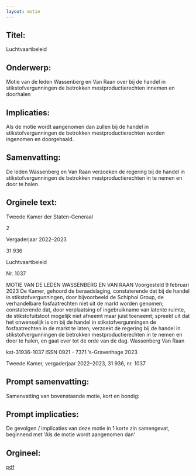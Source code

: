 ```yaml
---
layout: motie
---
```

## Titel:
Luchtvaartbeleid
## Onderwerp:
Motie van de leden Wassenberg en Van Raan over bij de handel in stikstofvergunningen de betrokken mestproductierechten innemen en doorhalen
## Implicaties:

Als de motie wordt aangenomen dan zullen bij de handel in stikstofvergunningen de betrokken mestproductierechten worden ingenomen en doorgehaald.
## Samenvatting:

De leden Wassenberg en Van Raan verzoeken de regering bij de handel in stikstofvergunningen de betrokken mestproductierechten in te nemen en door te halen.
## Orginele text:


Tweede Kamer der Staten-Generaal

2

Vergaderjaar 2022–2023

31 936

Luchtvaartbeleid

Nr. 1037

MOTIE VAN DE LEDEN WASSENBERG EN VAN RAAN
Voorgesteld 9 februari 2023
De Kamer,
gehoord de beraadslaging,
constaterende dat bij de handel in stikstofvergunningen, door bijvoorbeeld de Schiphol Group, de verhandelbare fosfaatrechten niet uit de
markt worden genomen;
constaterende dat, door verplaatsing of ingebruikname van latente ruimte,
de stikstofuitstoot mogelijk niet afneemt maar juist toeneemt;
spreekt uit dat het onwenselijk is om bij de handel in stikstofvergunningen
de fosfaatrechten in de markt te laten;
verzoekt de regering bij de handel in stikstofvergunningen de betrokken
mestproductierechten in te nemen en door te halen,
en gaat over tot de orde van de dag.
Wassenberg
Van Raan

kst-31936-1037
ISSN 0921 - 7371
’s-Gravenhage 2023

Tweede Kamer, vergaderjaar 2022–2023, 31 936, nr. 1037


## Prompt samenvatting:
Samenvatting van bovenstaande motie, kort en bondig:


## Prompt implicaties:
De gevolgen / implicaties van deze motie in 1 korte zin samengevat, beginnend met 'Als de motie wordt aangenomen dan' 

## Orgineel:
[pdf](https://gegevensmagazijn.tweedekamer.nl/OData/v4/2.0/Document(f6677201-135f-4b75-85ed-dadc04312413)/resource)
